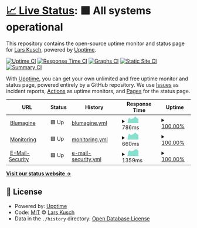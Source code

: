 # [📈 Live Status](https://LarsK1.github.io/monitoring): <!--live status--> **🟩 All systems operational**

This repository contains the open-source uptime monitor and status page for [Lars Kusch](http://lars-kusch.de), powered by [Upptime](https://github.com/upptime/upptime).

[![Uptime CI](https://github.com/LarsK1/monitoring/workflows/Uptime%20CI/badge.svg)](https://github.com/LarsK1/monitoring/actions?query=workflow%3A%22Uptime+CI%22)
[![Response Time CI](https://github.com/LarsK1/monitoring/workflows/Response%20Time%20CI/badge.svg)](https://github.com/LarsK1/monitoring/actions?query=workflow%3A%22Response+Time+CI%22)
[![Graphs CI](https://github.com/LarsK1/monitoring/workflows/Graphs%20CI/badge.svg)](https://github.com/LarsK1/monitoring/actions?query=workflow%3A%22Graphs+CI%22)
[![Static Site CI](https://github.com/LarsK1/monitoring/workflows/Static%20Site%20CI/badge.svg)](https://github.com/LarsK1/monitoring/actions?query=workflow%3A%22Static+Site+CI%22)
[![Summary CI](https://github.com/LarsK1/monitoring/workflows/Summary%20CI/badge.svg)](https://github.com/LarsK1/monitoring/actions?query=workflow%3A%22Summary+CI%22)

With [Upptime](https://upptime.js.org), you can get your own unlimited and free uptime monitor and status page, powered entirely by a GitHub repository. We use [Issues](https://github.com/LarsK1/monitoring/issues) as incident reports, [Actions](https://github.com/LarsK1/monitoring/actions) as uptime monitors, and [Pages](https://LarsK1.github.io/monitoring) for the status page.

<!--start: status pages-->
<!-- This summary is generated by Upptime (https://github.com/upptime/upptime) -->
<!-- Do not edit this manually, your changes will be overwritten -->
<!-- prettier-ignore -->
| URL | Status | History | Response Time | Uptime |
| --- | ------ | ------- | ------------- | ------ |
| <img alt="" src="https://icons.duckduckgo.com/ip3/blumagine.de.ico" height="13"> [Blumagine](https://blumagine.de) | 🟩 Up | [blumagine.yml](https://github.com/LarsK1/monitoring/commits/HEAD/history/blumagine.yml) | <details><summary><img alt="Response time graph" src="./graphs/blumagine/response-time-week.png" height="20"> 786ms</summary><br><a href="https://LarsK1.github.io/monitoring/history/blumagine"><img alt="Response time 870" src="https://img.shields.io/endpoint?url=https%3A%2F%2Fraw.githubusercontent.com%2FLarsK1%2Fmonitoring%2FHEAD%2Fapi%2Fblumagine%2Fresponse-time.json"></a><br><a href="https://LarsK1.github.io/monitoring/history/blumagine"><img alt="24-hour response time 677" src="https://img.shields.io/endpoint?url=https%3A%2F%2Fraw.githubusercontent.com%2FLarsK1%2Fmonitoring%2FHEAD%2Fapi%2Fblumagine%2Fresponse-time-day.json"></a><br><a href="https://LarsK1.github.io/monitoring/history/blumagine"><img alt="7-day response time 786" src="https://img.shields.io/endpoint?url=https%3A%2F%2Fraw.githubusercontent.com%2FLarsK1%2Fmonitoring%2FHEAD%2Fapi%2Fblumagine%2Fresponse-time-week.json"></a><br><a href="https://LarsK1.github.io/monitoring/history/blumagine"><img alt="30-day response time 857" src="https://img.shields.io/endpoint?url=https%3A%2F%2Fraw.githubusercontent.com%2FLarsK1%2Fmonitoring%2FHEAD%2Fapi%2Fblumagine%2Fresponse-time-month.json"></a><br><a href="https://LarsK1.github.io/monitoring/history/blumagine"><img alt="1-year response time 870" src="https://img.shields.io/endpoint?url=https%3A%2F%2Fraw.githubusercontent.com%2FLarsK1%2Fmonitoring%2FHEAD%2Fapi%2Fblumagine%2Fresponse-time-year.json"></a></details> | <details><summary><a href="https://LarsK1.github.io/monitoring/history/blumagine">100.00%</a></summary><a href="https://LarsK1.github.io/monitoring/history/blumagine"><img alt="All-time uptime 100.00%" src="https://img.shields.io/endpoint?url=https%3A%2F%2Fraw.githubusercontent.com%2FLarsK1%2Fmonitoring%2FHEAD%2Fapi%2Fblumagine%2Fuptime.json"></a><br><a href="https://LarsK1.github.io/monitoring/history/blumagine"><img alt="24-hour uptime 100.00%" src="https://img.shields.io/endpoint?url=https%3A%2F%2Fraw.githubusercontent.com%2FLarsK1%2Fmonitoring%2FHEAD%2Fapi%2Fblumagine%2Fuptime-day.json"></a><br><a href="https://LarsK1.github.io/monitoring/history/blumagine"><img alt="7-day uptime 100.00%" src="https://img.shields.io/endpoint?url=https%3A%2F%2Fraw.githubusercontent.com%2FLarsK1%2Fmonitoring%2FHEAD%2Fapi%2Fblumagine%2Fuptime-week.json"></a><br><a href="https://LarsK1.github.io/monitoring/history/blumagine"><img alt="30-day uptime 100.00%" src="https://img.shields.io/endpoint?url=https%3A%2F%2Fraw.githubusercontent.com%2FLarsK1%2Fmonitoring%2FHEAD%2Fapi%2Fblumagine%2Fuptime-month.json"></a><br><a href="https://LarsK1.github.io/monitoring/history/blumagine"><img alt="1-year uptime 100.00%" src="https://img.shields.io/endpoint?url=https%3A%2F%2Fraw.githubusercontent.com%2FLarsK1%2Fmonitoring%2FHEAD%2Fapi%2Fblumagine%2Fuptime-year.json"></a></details>
| <img alt="" src="https://icons.duckduckgo.com/ip3/monitoring.blumagine.de.ico" height="13"> [Monitoring](https://monitoring.blumagine.de) | 🟩 Up | [monitoring.yml](https://github.com/LarsK1/monitoring/commits/HEAD/history/monitoring.yml) | <details><summary><img alt="Response time graph" src="./graphs/monitoring/response-time-week.png" height="20"> 660ms</summary><br><a href="https://LarsK1.github.io/monitoring/history/monitoring"><img alt="Response time 751" src="https://img.shields.io/endpoint?url=https%3A%2F%2Fraw.githubusercontent.com%2FLarsK1%2Fmonitoring%2FHEAD%2Fapi%2Fmonitoring%2Fresponse-time.json"></a><br><a href="https://LarsK1.github.io/monitoring/history/monitoring"><img alt="24-hour response time 571" src="https://img.shields.io/endpoint?url=https%3A%2F%2Fraw.githubusercontent.com%2FLarsK1%2Fmonitoring%2FHEAD%2Fapi%2Fmonitoring%2Fresponse-time-day.json"></a><br><a href="https://LarsK1.github.io/monitoring/history/monitoring"><img alt="7-day response time 660" src="https://img.shields.io/endpoint?url=https%3A%2F%2Fraw.githubusercontent.com%2FLarsK1%2Fmonitoring%2FHEAD%2Fapi%2Fmonitoring%2Fresponse-time-week.json"></a><br><a href="https://LarsK1.github.io/monitoring/history/monitoring"><img alt="30-day response time 748" src="https://img.shields.io/endpoint?url=https%3A%2F%2Fraw.githubusercontent.com%2FLarsK1%2Fmonitoring%2FHEAD%2Fapi%2Fmonitoring%2Fresponse-time-month.json"></a><br><a href="https://LarsK1.github.io/monitoring/history/monitoring"><img alt="1-year response time 751" src="https://img.shields.io/endpoint?url=https%3A%2F%2Fraw.githubusercontent.com%2FLarsK1%2Fmonitoring%2FHEAD%2Fapi%2Fmonitoring%2Fresponse-time-year.json"></a></details> | <details><summary><a href="https://LarsK1.github.io/monitoring/history/monitoring">100.00%</a></summary><a href="https://LarsK1.github.io/monitoring/history/monitoring"><img alt="All-time uptime 100.00%" src="https://img.shields.io/endpoint?url=https%3A%2F%2Fraw.githubusercontent.com%2FLarsK1%2Fmonitoring%2FHEAD%2Fapi%2Fmonitoring%2Fuptime.json"></a><br><a href="https://LarsK1.github.io/monitoring/history/monitoring"><img alt="24-hour uptime 100.00%" src="https://img.shields.io/endpoint?url=https%3A%2F%2Fraw.githubusercontent.com%2FLarsK1%2Fmonitoring%2FHEAD%2Fapi%2Fmonitoring%2Fuptime-day.json"></a><br><a href="https://LarsK1.github.io/monitoring/history/monitoring"><img alt="7-day uptime 100.00%" src="https://img.shields.io/endpoint?url=https%3A%2F%2Fraw.githubusercontent.com%2FLarsK1%2Fmonitoring%2FHEAD%2Fapi%2Fmonitoring%2Fuptime-week.json"></a><br><a href="https://LarsK1.github.io/monitoring/history/monitoring"><img alt="30-day uptime 100.00%" src="https://img.shields.io/endpoint?url=https%3A%2F%2Fraw.githubusercontent.com%2FLarsK1%2Fmonitoring%2FHEAD%2Fapi%2Fmonitoring%2Fuptime-month.json"></a><br><a href="https://LarsK1.github.io/monitoring/history/monitoring"><img alt="1-year uptime 100.00%" src="https://img.shields.io/endpoint?url=https%3A%2F%2Fraw.githubusercontent.com%2FLarsK1%2Fmonitoring%2FHEAD%2Fapi%2Fmonitoring%2Fuptime-year.json"></a></details>
| <img alt="" src="https://icons.duckduckgo.com/ip3/security.blumagine.de.ico" height="13"> [E-Mail-Security](https://security.blumagine.de) | 🟩 Up | [e-mail-security.yml](https://github.com/LarsK1/monitoring/commits/HEAD/history/e-mail-security.yml) | <details><summary><img alt="Response time graph" src="./graphs/e-mail-security/response-time-week.png" height="20"> 1359ms</summary><br><a href="https://LarsK1.github.io/monitoring/history/e-mail-security"><img alt="Response time 1490" src="https://img.shields.io/endpoint?url=https%3A%2F%2Fraw.githubusercontent.com%2FLarsK1%2Fmonitoring%2FHEAD%2Fapi%2Fe-mail-security%2Fresponse-time.json"></a><br><a href="https://LarsK1.github.io/monitoring/history/e-mail-security"><img alt="24-hour response time 1197" src="https://img.shields.io/endpoint?url=https%3A%2F%2Fraw.githubusercontent.com%2FLarsK1%2Fmonitoring%2FHEAD%2Fapi%2Fe-mail-security%2Fresponse-time-day.json"></a><br><a href="https://LarsK1.github.io/monitoring/history/e-mail-security"><img alt="7-day response time 1359" src="https://img.shields.io/endpoint?url=https%3A%2F%2Fraw.githubusercontent.com%2FLarsK1%2Fmonitoring%2FHEAD%2Fapi%2Fe-mail-security%2Fresponse-time-week.json"></a><br><a href="https://LarsK1.github.io/monitoring/history/e-mail-security"><img alt="30-day response time 1409" src="https://img.shields.io/endpoint?url=https%3A%2F%2Fraw.githubusercontent.com%2FLarsK1%2Fmonitoring%2FHEAD%2Fapi%2Fe-mail-security%2Fresponse-time-month.json"></a><br><a href="https://LarsK1.github.io/monitoring/history/e-mail-security"><img alt="1-year response time 1490" src="https://img.shields.io/endpoint?url=https%3A%2F%2Fraw.githubusercontent.com%2FLarsK1%2Fmonitoring%2FHEAD%2Fapi%2Fe-mail-security%2Fresponse-time-year.json"></a></details> | <details><summary><a href="https://LarsK1.github.io/monitoring/history/e-mail-security">100.00%</a></summary><a href="https://LarsK1.github.io/monitoring/history/e-mail-security"><img alt="All-time uptime 99.99%" src="https://img.shields.io/endpoint?url=https%3A%2F%2Fraw.githubusercontent.com%2FLarsK1%2Fmonitoring%2FHEAD%2Fapi%2Fe-mail-security%2Fuptime.json"></a><br><a href="https://LarsK1.github.io/monitoring/history/e-mail-security"><img alt="24-hour uptime 100.00%" src="https://img.shields.io/endpoint?url=https%3A%2F%2Fraw.githubusercontent.com%2FLarsK1%2Fmonitoring%2FHEAD%2Fapi%2Fe-mail-security%2Fuptime-day.json"></a><br><a href="https://LarsK1.github.io/monitoring/history/e-mail-security"><img alt="7-day uptime 100.00%" src="https://img.shields.io/endpoint?url=https%3A%2F%2Fraw.githubusercontent.com%2FLarsK1%2Fmonitoring%2FHEAD%2Fapi%2Fe-mail-security%2Fuptime-week.json"></a><br><a href="https://LarsK1.github.io/monitoring/history/e-mail-security"><img alt="30-day uptime 100.00%" src="https://img.shields.io/endpoint?url=https%3A%2F%2Fraw.githubusercontent.com%2FLarsK1%2Fmonitoring%2FHEAD%2Fapi%2Fe-mail-security%2Fuptime-month.json"></a><br><a href="https://LarsK1.github.io/monitoring/history/e-mail-security"><img alt="1-year uptime 99.99%" src="https://img.shields.io/endpoint?url=https%3A%2F%2Fraw.githubusercontent.com%2FLarsK1%2Fmonitoring%2FHEAD%2Fapi%2Fe-mail-security%2Fuptime-year.json"></a></details>

<!--end: status pages-->

[**Visit our status website →**](https://LarsK1.github.io/monitoring)

## 📄 License

- Powered by: [Upptime](https://github.com/upptime/upptime)
- Code: [MIT](./LICENSE) © [Lars Kusch](http://lars-kusch.de)
- Data in the `./history` directory: [Open Database License](https://opendatacommons.org/licenses/odbl/1-0/)
